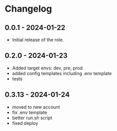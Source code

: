 # Changelog

## 0.0.1 - 2024-01-22
- Initial release of the role.

## 0.2.0 - 2024-01-23
- Added target envs: dev, pre, prod
- added config templates including .env template
- tests

## 0.3.13 - 2024-01-24
 - moved to new account
 - fix .env template
 - better run.sh script
 - fixed deploy